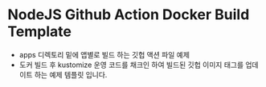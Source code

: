 # NodeJS Github Action Docker Build Template
- apps 디렉토리 밑에 앱별로 빌드 하는 깃헙 액션 파일 예제
- 도커 빌드 후 kustomize 운영 코드를 채크인 하여 빌드된 깃헙 이미지 태그를 업데이트 하는 예제 템플릿 입니다.